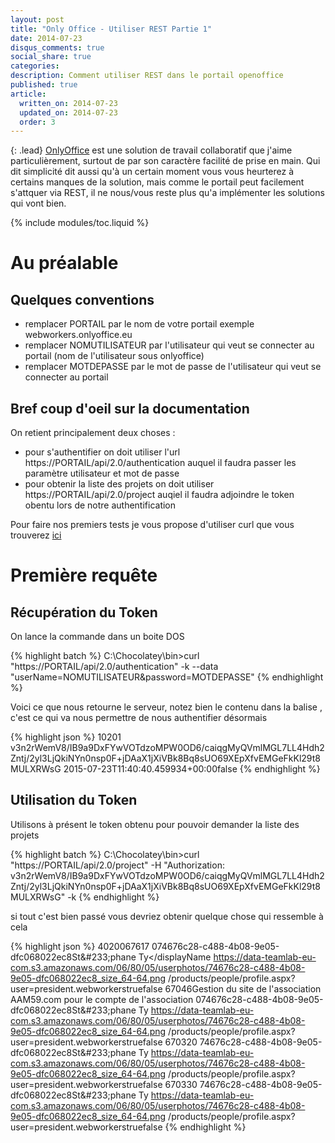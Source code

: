 ```yaml
---
layout: post
title: "Only Office - Utiliser REST Partie 1"
date: 2014-07-23
disqus_comments: true
social_share: true
categories:
description: Comment utiliser REST dans le portail openoffice
published: true
article:
  written_on: 2014-07-23
  updated_on: 2014-07-23
  order: 3
---
```


{: .lead}
[OnlyOffice][1] est une solution de travail collaboratif que j'aime particulièrement, surtout de par son caractère facilité de prise en main.
Qui dit simplicité dit aussi qu'à un certain moment vous vous heurterez à certains manques de la solution,
mais comme le portail peut facilement s'attquer via REST, il ne nous/vous reste plus qu'a implémenter les solutions qui vont bien.


{% include modules/toc.liquid %}


# Au préalable

## Quelques conventions

 * remplacer PORTAIL par le nom de votre portail exemple webworkers.onlyoffice.eu
 * remplacer NOMUTILISATEUR par l'utilisateur qui veut se connecter au portail (nom de l'utilisateur sous onlyoffice)
 * remplacer MOTDEPASSE par le mot de passe de l'utilisateur qui veut se connecter au portail

## Bref coup d'oeil sur la documentation

On retient principalement deux choses :

 * pour s'authentifier on doit utiliser l'url https://PORTAIL/api/2.0/authentication auquel il faudra passer les paramètre utilisateur et mot de passe
 * pour obtenir la liste des projets on doit utiliser https://PORTAIL/api/2.0/project auqiel il faudra adjoindre le token obentu lors de notre authentification

 Pour faire nos premiers tests je vous propose d'utiliser curl que vous trouverez [ici][2]

# Première requête

## Récupération du Token

On lance la commande dans un boite DOS

{% highlight batch %}
C:\Chocolatey\bin>curl "https://PORTAIL/api/2.0/authentication" -k --data "userName=NOMUTILISATEUR&password=MOTDEPASSE"
{% endhighlight %}

Voici ce que nous retourne le serveur, notez bien le contenu dans la balise <token>, c'est ce qui va nous permettre de nous authentifier désormais

{% highlight json %}
<result><count>1</count><status>0</status><statusCode>201</statusCode><response>
<token>v3n2rWemV8/IB9a9DxFYwVOTdzoMPW0OD6/caiqgMyQVmlMGL7LL4Hdh2Zntj/2yl3LjQkiNYn0nsp0F+jDAaX1jXiVBk8Bq8sUO69XEpXfvEMGeFkKl29t8MULXRWsG</token>
<expires>2015-07-23T11:40:40.459934+00:00</expires><sms>false</sms><phoneNoise /></response></result>
{% endhighlight %}


## Utilisation du Token

Utilisons à présent le token obtenu pour pouvoir demander la liste des projets

{% highlight batch %}
C:\Chocolatey\bin>curl "https://PORTAIL/api/2.0/project" -H "Authorization: v3n2rWemV8/IB9a9DxFYwVOTdzoMPW0OD6/caiqgMyQVmlMGL7LL4Hdh2Zntj/2yl3LjQkiNYn0nsp0F+jDAaX1jXiVBk8Bq8sUO69XEpXfvEMGeFkKl29t8MULXRWsG" -k
{% endhighlight %}

si tout c'est bien passé vous devriez obtenir quelque chose qui ressemble à cela

{% highlight json %}
<result><count>4</count><status>0</status><statusCode>200</statusCode><response><id>67617</id><title>SCOP Web Workers</title>
<description></description><status>0</status><responsible><id>74676c28-c488-4b08-9e05-dfc068022ec8</id><displayName>St&amp;#233;phane Ty</displayName
<avatarSmall>https://data-teamlab-eu-com.s3.amazonaws.com/06/80/05/userphotos/74676c28-c488-4b08-9e05-dfc068022ec8_size_64-64.png</avatarSmall>
<profileUrl>/products/people/profile.aspx?user=president.webworkers</profileUrl></responsible><canEdit>true</canEdit><isPrivate>false</isPrivate></response>
<response><id>67046</id><title>Site Web AAM59.com</title><description>Gestion du site de l'association AAM59.com pour le compte de l'association</description>
<status>0</status><responsible><id>74676c28-c488-4b08-9e05-dfc068022ec8</id><displayName>St&amp;#233;phane Ty</displayName>
<avatarSmall>https://data-teamlab-eu-com.s3.amazonaws.com/06/80/05/userphotos/74676c28-c488-4b08-9e05-dfc068022ec8_size_64-64.png</avatarSmall>
<profileUrl>/products/people/profile.aspx?user=president.webworkers</profileUrl></responsible><canEdit>true</canEdit><isPrivate>false</isPrivate>
</response><response><id>67032</id><title>Site Web BeWe.eu</title><description></description><status>0</status><responsible>
<id>74676c28-c488-4b08-9e05-dfc068022ec8</id><displayName>St&amp;#233;phane Ty</displayName><avatarSmall>
https://data-teamlab-eu-com.s3.amazonaws.com/06/80/05/userphotos/74676c28-c488-4b08-9e05-dfc068022ec8_size_64-64.png</avatarSmall>
<profileUrl>/products/people/profile.aspx?user=president.webworkers</profileUrl></responsible><canEdit>true</canEdit><isPrivate>false</isPrivate>
</response><response><id>67033</id><title>Site Web Office365</title><description></description><status>0</status><responsible>
<id>74676c28-c488-4b08-9e05-dfc068022ec8</id><displayName>St&amp;#233;phane Ty</displayName><avatarSmall>
https://data-teamlab-eu-com.s3.amazonaws.com/06/80/05/userphotos/74676c28-c488-4b08-9e05-dfc068022ec8_size_64-64.png</avatarSmall>
<profileUrl>/products/people/profile.aspx?user=president.webworkers</profileUrl></responsible><canEdit>true</canEdit><isPrivate>false</isPrivate>
</response></result>
{% endhighlight %}


[1]: http://www.onlyoffice.com              "Aller sur le site web d'OnlyOffice"
[2]: http://curl.haxx.se/download.html                               "Télécharger curl"
